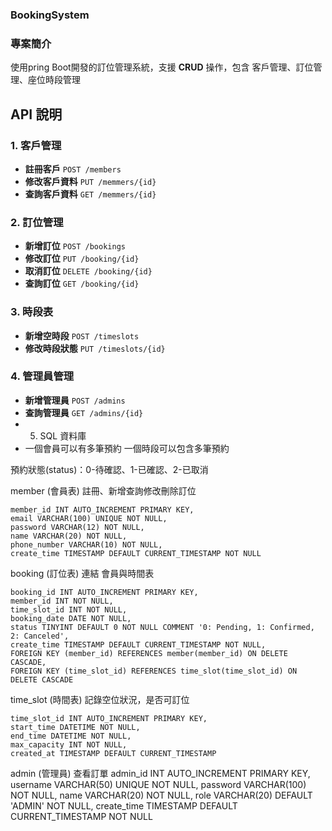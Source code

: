 ### BookingSystem

### 專案簡介

使用pring Boot開發的訂位管理系統，支援 **CRUD** 操作，包含 客戶管理、訂位管理、座位時段管理

## API 說明

### 1. 客戶管理

- **註冊客戶** `POST /members`
- **修改客戶資料** `PUT /memmers/{id}`
- **查詢客戶資料** `GET /memmers/{id}`

### 2. 訂位管理

- **新增訂位** `POST /bookings`
- **修改訂位** `PUT /booking/{id}`
- **取消訂位** `DELETE /booking/{id}`
- **查詢訂位** `GET /booking/{id}`

### 3. 時段表

- **新增空時段** `POST /timeslots`
- **修改時段狀態** `PUT /timeslots/{id}`

### 4. 管理員管理

- **新增管理員** `POST /admins`
- **查詢管理員** `GET /admins/{id}`
- 5. SQL 資料庫
- 一個會員可以有多筆預約
一個時段可以包含多筆預約

預約狀態(status)：0-待確認、1-已確認、2-已取消

member (會員表) 註冊、新增查詢修改刪除訂位

```
member_id INT AUTO_INCREMENT PRIMARY KEY,
email VARCHAR(100) UNIQUE NOT NULL,
password VARCHAR(12) NOT NULL,
name VARCHAR(20) NOT NULL,
phone_number VARCHAR(10) NOT NULL,
create_time TIMESTAMP DEFAULT CURRENT_TIMESTAMP NOT NULL

```

booking (訂位表) 連結 會員與時間表

```
booking_id INT AUTO_INCREMENT PRIMARY KEY,
member_id INT NOT NULL,
time_slot_id INT NOT NULL,
booking_date DATE NOT NULL,
status TINYINT DEFAULT 0 NOT NULL COMMENT '0: Pending, 1: Confirmed, 2: Canceled',
create_time TIMESTAMP DEFAULT CURRENT_TIMESTAMP NOT NULL,
FOREIGN KEY (member_id) REFERENCES member(member_id) ON DELETE CASCADE,
FOREIGN KEY (time_slot_id) REFERENCES time_slot(time_slot_id) ON DELETE CASCADE

```

time_slot (時間表) 記錄空位狀況，是否可訂位

```
time_slot_id INT AUTO_INCREMENT PRIMARY KEY,
start_time DATETIME NOT NULL,
end_time DATETIME NOT NULL,
max_capacity INT NOT NULL,
created_at TIMESTAMP DEFAULT CURRENT_TIMESTAMP

```

admin (管理員) 查看訂單
admin_id INT AUTO_INCREMENT PRIMARY KEY,
username VARCHAR(50) UNIQUE NOT NULL,
password VARCHAR(100) NOT NULL,
name VARCHAR(20) NOT NULL,
role VARCHAR(20) DEFAULT 'ADMIN' NOT NULL,
create_time TIMESTAMP DEFAULT CURRENT_TIMESTAMP NOT NULL
